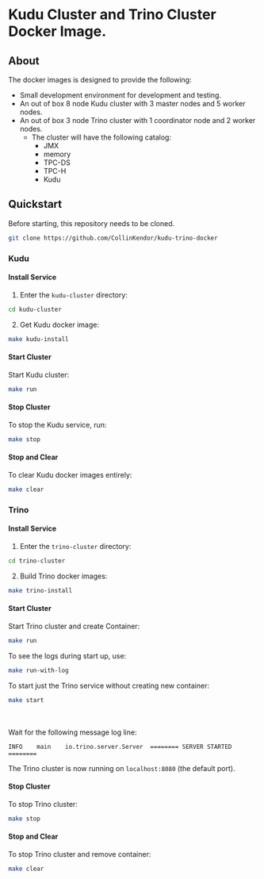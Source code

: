 # Kudu Cluster and Trino Cluster Docker Image.
## About
The docker images is designed to provide the following:
* Small development environment for development and testing.
* An out of box 8 node Kudu cluster with 3 master nodes and 5 worker nodes.
* An out of box 3 node Trino cluster with 1 coordinator node and 2 worker nodes.
  * The cluster will have the following catalog:
    * JMX
    * memory
    * TPC-DS
    * TPC-H 
    * Kudu
## Quickstart
Before starting, this repository needs to be cloned.
```bash
git clone https://github.com/CollinKendor/kudu-trino-docker
```
### Kudu
#### Install Service
1. Enter the `kudu-cluster` directory:
```bash
cd kudu-cluster
```
2. Get Kudu docker image:
```bash
make kudu-install
```
#### Start Cluster
Start Kudu cluster:
```bash
make run
```
#### Stop Cluster
To stop the Kudu service, run:
```bash
make stop
```
#### Stop and Clear
To clear Kudu docker images entirely:
```bash
make clear
```
### Trino
#### Install Service
1. Enter the `trino-cluster` directory:
```bash
cd trino-cluster
```
2. Build Trino docker images:
```bash
make trino-install
```
#### Start Cluster
Start Trino cluster and create Container:
```bash
make run
```
To see the logs during start up, use:
```bash
make run-with-log
```
To start just the Trino service without creating new container:
```bash
make start
```
<br/><br/>
Wait for the following message log line:
```
INFO	main	io.trino.server.Server	======== SERVER STARTED ========
```
The Trino cluster is now running on `localhost:8080` (the default port).
#### Stop Cluster
To stop Trino cluster:
```bash
make stop
```
#### Stop and Clear
To stop Trino cluster and remove container:
```bash
make clear
```
